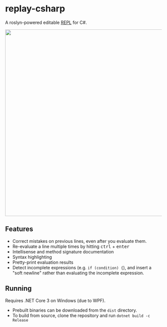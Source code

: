 # replay-csharp

A roslyn-powered editable [REPL](https://en.wikipedia.org/wiki/Read%E2%80%93eval%E2%80%93print_loop) for C#.

<p align="center">
<img src="https://github.com/waf/replay-csharp/raw/master/doc/replay.gif" style="max-width:100%;" width="600px" align="middle">
</p>

## Features

- Correct mistakes on previous lines, even after you evaluate them.
- Re-evaluate a line multiple times by hitting <kbd>ctrl</kbd> + <kbd>enter</kbd>
- Intellisense and method signature documentation
- Syntax highlighting
- Pretty-print evaluation results
- Detect incomplete expressions (e.g. `if (condition) {`), and insert a "soft newline" rather than evaluating the incomplete expression.

## Running

Requires .NET Core 3 on Windows (due to WPF).

- Prebuilt binaries can be downloaded from the `dist` directory.
- To build from source, clone the repository and run `dotnet build -c Release`
